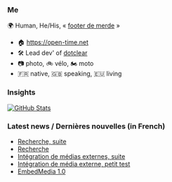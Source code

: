 ### Me

🌍 Human, He/His, « [footer de merde](https://open-time.net/post/2013/07/17/La-veritable-histoire-du-Footer-de-merde-) » 
* 🏠 https://open-time.net 
* 🛠️ Lead dev' of [dotclear](https://git.dotclear.org/dev/dotclear)
* 📷 photo, 🚲 vélo, 🏍️ moto 
* 🇫🇷 native, 🇬🇧 speaking, 🇪🇺 living

### Insights

[![GitHub Stats](https://github-readme-stats-sigma-five.vercel.app/api?username=franck-paul)](https://github.com/franck-paul)

### Latest news / Dernières nouvelles (in French)

<!-- BLOG-POST-LIST:START -->
- [Recherche, suite](https://open-time.net/post/2025/07/15/Recherche-suite)
- [Recherche](https://open-time.net/post/2025/07/14/Recherche)
- [Intégration de médias externes, suite](https://open-time.net/post/2025/07/13/Integration-de-medias-externes-suite)
- [Intégration de média externe, petit test](https://open-time.net/post/2025/07/12/Integration-de-media-externe-petit-test)
- [EmbedMedia 1.0](https://open-time.net/post/2025/07/11/EmbedMedia-10)
<!-- BLOG-POST-LIST:END -->

